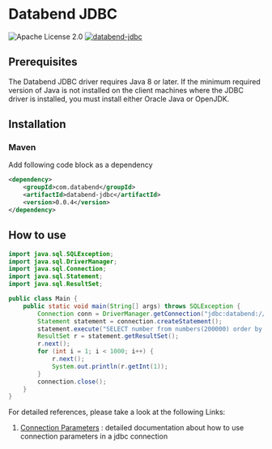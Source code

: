 # Databend JDBC
![Apache License 2.0](https://img.shields.io/badge/license-Apache%202.0-blue.svg)
[![databend-jdbc](https://img.shields.io/maven-central/v/com.databend/databend-jdbc?style=flat-square)](https://central.sonatype.dev/artifact/com.databend/databend-jdbc/0.0.1)

## Prerequisites
The Databend JDBC driver requires Java 8 or later. 
If the minimum required version of Java is not installed on the client machines where the JDBC driver is installed, you must install either Oracle Java or OpenJDK.
## Installation
### Maven
Add following code block as a dependency
```xml
<dependency>
    <groupId>com.databend</groupId>
    <artifactId>databend-jdbc</artifactId>
    <version>0.0.4</version>
</dependency>
```

## How to use

```java
import java.sql.SQLException;
import java.sql.DriverManager;
import java.sql.Connection;
import java.sql.Statement;
import java.sql.ResultSet;

public class Main {
    public static void main(String[] args) throws SQLException {
        Connection conn = DriverManager.getConnection("jdbc:databend://localhost:8000", "root", "");
        Statement statement = connection.createStatement();
        statement.execute("SELECT number from numbers(200000) order by number");
        ResultSet r = statement.getResultSet();
        r.next();
        for (int i = 1; i < 1000; i++) {
            r.next();
            System.out.println(r.getInt(1));
        }
        connection.close();
    }
}
```

For detailed references, please take a look at the following Links:
1. [Connection Parameters](./docs/Connection.md) : detailed documentation about how to use connection parameters in a jdbc connection
